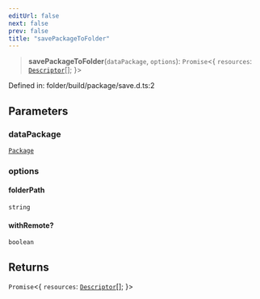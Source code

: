 ```yaml
---
editUrl: false
next: false
prev: false
title: "savePackageToFolder"
---
```


> **savePackageToFolder**(`dataPackage`, `options`): `Promise`\<\{ `resources`: [`Descriptor`](/reference/dpkit/descriptor/)[]; \}\>

Defined in: folder/build/package/save.d.ts:2

## Parameters

### dataPackage

[`Package`](/reference/dpkit/package/)

### options

#### folderPath

`string`

#### withRemote?

`boolean`

## Returns

`Promise`\<\{ `resources`: [`Descriptor`](/reference/dpkit/descriptor/)[]; \}\>
